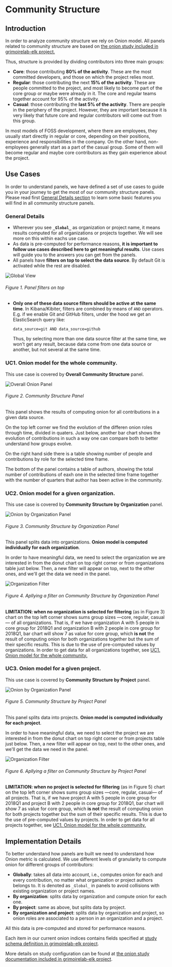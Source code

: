 # Community Structure

## Introduction
In order to analyze community structure we rely on Onion model. All panels
related to community structure are based on [the onion study included in
grimoirelab-elk project.](https://github.com/chaoss/grimoirelab-elk/blob/master/doc/studies.md#onion-study)

Thus, structure is provided by dividing contributors into three main groups:
 * **Core**: those contributing **80% of the activity**. These are the most 
 committed developers, and those on which the project relies most.
 * **Regular**: those contributing the next **15% of the activity**. These are
  people committed to the project, and most likely to become part of the
  core group or maybe were already in it. The core and regular teams together
  account for 95% of the activity.
 * **Casual**: those contributing the **last 5% of the activity**. There are
  people in the periphery of the project. However, they are important because
  it is very likely that future core and regular contributors will come out
  from this group.
  
In most models of FOSS development, where there are employees, they usually
start directly in regular or core, depending on their positions, experience
and responsibilities in the company. On the other hand, non-employees
generally start as a part of the casual group. Some of them will become 
regular and maybe core contributors as they gain experience about the project.

## Use Cases
In order to understand panels, we have defined a set of use cases to guide
you in your journey to get the most of our community structure panels.
Please read first [General Details section](#general-details) to learn
some basic features you will find in all community structure panels.

### General Details
* Wherever you see **`_Global_`** as organization or project name, it means
    results computed for all organizations or projects together. We will
    see more on this within eachs use case.
* As data is pre-computed for performance reasons, **it is important to
    follow use cases described here to get meaningful results**. Use cases
    will guide you to the answers you can get from the panels.
* All panels have **filters on top to select the data source**. By default
 Git is activated while the rest are disabled.

![Global View](assets/images/onion_filters_on_top.png)
###### Figure 1. Panel filters on top

* **Only one of these data source filters should be active at the same time**. 
    In Kibana/Kibiter, filters are combined by means of `AND` operators.
    E.g. if we enable Git and GitHub filters, under the hood we get
    an ElasticSearch query like:
    ```
    data_source=git AND data_source=github
    ``` 
    Thus, by selecting more than one data source filter at the same time,
    we won't get any result, because data come from one data source or another,
    but not several at the same time.
    
### UC1. Onion model for the whole community.
This use case is covered by **Overall Community Structure** panel.

![Overall Onion Panel](assets/images/onion_overall.png)
###### Figure 2. Community Structure Panel

This panel shows the results of computing onion for all contributions in
a given data source.

On the top left corner we find the evolution of the differen onion roles
through time, divided in quaters. Just below, another bar chart shows the
evolution of contributions in such a way one can compare both to better
understand how groups evolve.

On the right hand side there is a table showing number of people and
contributions by role for the selected time frame. 

The bottom of the panel contains a table of authors, showing the total
number of contributions of eaxh one in the selected time frame together
with the number of quarters that author has been active in the community.


### UC2. Onion model for a given organization.
This use case is covered by **Community Structure by Organization** panel.

![Onion by Organization Panel](assets/images/onion_orgs.png)
###### Figure 3. Community Structure by Organization Panel

This panel splits data into organizations. **Onion model is computed individually
for each organization**.

In order to have meaningful data, we need to select the organization we
are interested in from the donut chart on top right corner or from 
organizations table just below. Then, a new filter will appear on top, next
to the other ones, and we'll get the data we need in the panel.

![Organization Filter](assets/images/onion_filtered_by_org.png)
###### Figure 4. Apllying a filter on Community Structure by Organization Panel


**LIMITATION: when no organization is selected for filtering** (as
in Figure 3) chart on the top left corner shows sums group sizes
&mdash;core, regular, casual&mdash; of all organizations. That is, if we have
organization A with 5 people in core group for 2018Q1 and organization B
with 2 people in core group for 2018Q1, bar chart will show 7 as value
for core group, which **is not** the result of computing onion for both organizations
together but the sum of their specific results. This is due to the use of
pre-computed values by organizations. In order to get data for all
organizations together, see
[UC1. Onion model for the whole community.](#uc1-onion-model-for-the-whole-community)


### UC3. Onion model for a given project.
This use case is covered by **Community Structure by Project** panel.

![Onion by Organization Panel](assets/images/onion_projects.png)
###### Figure 5. Community Structure by Project Panel

This panel splits data into projects. **Onion model is computed individually
for each project**.

In order to have meaningful data, we need to select the project we
are interested in from the donut chart on top right corner or from 
projects table just below. Then, a new filter will appear on top, next
to the other ones, and we'll get the data we need in the panel.

![Organization Filter](assets/images/onion_filtered_by_project.png)
###### Figure 6. Apllying a filter on Community Structure by Project Panel


**LIMITATION: when no project is selected for filtering** (as
in Figure 5) chart on the top left corner shows sums group sizes
&mdash;core, regular, casual&mdash; of all projects. That is, if we have
project A with 5 people in core group for 2018Q1 and project B
with 2 people in core group for 2018Q1, bar chart will show 7 as value
for core group, which **is not** the result of computing onion for both projects
together but the sum of their specific results. This is due to the use of
pre-computed values by projects. In order to get data for all
projects together, see
[UC1. Onion model for the whole community.](#uc1-onion-model-for-the-whole-community)


## Implementation Details
To better understand how panels are built we need to understand how Onion metric
is calculated. We use different levels of granularity to compute onion for 
different groups of contributors:

* **Globally**: takes all data into account, i.e., computes onion for each and
    every contribution, no matter what organization or project authors
    belongs to. It is denoted as `_Global_` in panels to avoid collisions
    with existing organization or project names. 
* **By organization**: splits data by organization and compute onion for each
    one.
* **By project**: same as above, but splits data by project.
* **By organization and project**: splits data by organization and project, so
    onion roles are associated to a person in an organization and a project.

All this data is pre-computed and stored for performance reasons.

Each item in our current onion indices contains fields specified at
[study schema definition in grimoirelab-elk project](https://github.com/chaoss/grimoirelab-elk/blob/master/schema/onion.csv).

More details on study configuration can be found at [the onion study documentation included in
grimoirelab-elk project](https://github.com/chaoss/grimoirelab-elk/blob/master/doc/studies.md#onion-study).


